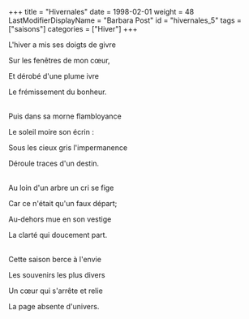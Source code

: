 +++
title = "Hivernales"
date = 1998-02-01
weight = 48
LastModifierDisplayName = "Barbara Post"
id = "hivernales_5"
tags = ["saisons"]
categories = ["Hiver"]
+++

L'hiver a mis ses doigts de givre

Sur les fenêtres de mon cœur,

Et dérobé d'une plume ivre

Le frémissement du bonheur.

 \
Puis dans sa morne flambloyance

Le soleil moire son écrin :

Sous les cieux gris l'impermanence

Déroule traces d'un destin.

 \
Au loin d'un arbre un cri se fige

Car ce n'était qu'un faux départ;

Au-dehors mue en son vestige

La clarté qui doucement part.

 \
Cette saison berce à l'envie

Les souvenirs les plus divers

Un cœur qui s'arrête et relie

La page absente d'univers.
